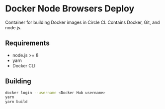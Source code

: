 # Docker Node Browsers Deploy

Container for building Docker images in Circle CI. Contains Docker, Git, and node.js.

## Requirements

- node.js >= 8
- yarn
- Docker CLI

## Building

```sh
docker login --username <Docker Hub username>
yarn
yarn build
```
